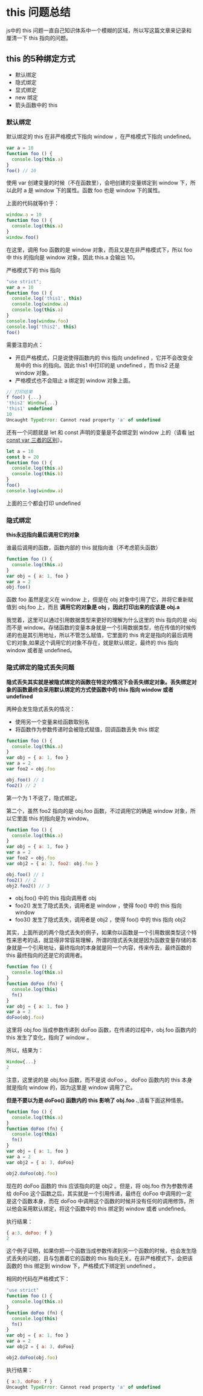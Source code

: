 # this 问题总结

js中的 this 问题一直自己知识体系中一个模糊的区域，所以写这篇文章来记录和厘清一下 this 指向的问题。

## this 的5种绑定方式

- 默认绑定
- 隐式绑定
- 显式绑定
- new 绑定
- 箭头函数中的 this

### 默认绑定

默认绑定的 this 在非严格模式下指向 window ，在严格模式下指向 undefined。

```js
var a = 10
function foo () {
  console.log(this.a)
}
foo() // 10
```

使用 var 创建变量的时候（不在函数里），会吧创建的变量绑定到 window 下，所以此时 a 是 window 下的属性。函数 foo 也是 window 下的属性。

上面的代码就等价于：

```js
window.a = 10
function foo () {
  console.log(this.a)
}
window.foo()
```

在这里，调用 foo 函数的是 window 对象，而且又是在非严格模式下，所以 foo 中 this 的指向是 window 对象，因此 this.a 会输出 10。

严格模式下的 this 指向

```js
"use strict";
var a = 10
function foo () {
  console.log('this1', this)
  console.log(window.a)
  console.log(this.a)
}
console.log(window.foo)
console.log('this2', this)
foo()
```

需要注意的点：

- 开启严格模式，只是说使得函数内的 this 指向 undefined ，它并不会改变全局中的 this 的指向。因此 this1 中打印的是 undefined  ，而 this2 还是 window 对象。
- 严格模式也不会阻止 a 绑定到 window 对象上面。

```js
// 打印结果
f foo() {...}
'this2' Window{...}
'this1' undefined
10
Uncaught TypeError: Cannot read property 'a' of undefined
```

还有一个问题就是 let 和 const 声明的变量是不会绑定到 window 上的（请看 [let const var 三者的区别](https://blog.csdn.net/fangxuan1509/article/details/106405736)）。

```js
let a = 10
const b = 20
function foo () {
  console.log(this.a)
  console.log(this.b)
}
foo()
console.log(window.a)
```

上面的三个都会打印 undefined

### 隐式绑定

**this永远指向最后调用它的对象**

谁最后调用的函数，函数内部的 this 就指向谁（不考虑箭头函数）


```js
function foo () {
  console.log(this.a)
}
var obj = { a: 1, foo }
var a = 2
obj.foo()
```

函数 foo 虽然是定义在 window 上，但是在 obj 对象中引用了它，并将它重新赋值到 obj.foo 上，而且 **调用它的对象是 obj ，因此打印出来的应该是 obj.a**

我觉着，这里可以通过引用数据类型来更好的理解为什么这里的 this 指向的是 obj 而不是 window。存储函数的变量本身就是一个引用数据类型，他在传值的时候传递的也是其引用地址，所以不管怎么赋值，它里面的 this 肯定是指向的最后调用它的对象,如果这个调用它的对象不存在，就是默认绑定，最终的 this 指向 window 或者是 undefined。

### 隐式绑定的隐式丢失问题

**隐式丢失其实就是被隐式绑定的函数在特定的情况下会丢失绑定对象。丢失绑定对象的函数最终会采用默认绑定的方式使函数中的 this 指向 window 或者 undefined**

两种会发生隐式丢失的情况：

- 使用另一个变量来给函数取别名
- 将函数作为参数传递时会被隐式赋值，回调函数丢失 this 绑定

```js
function foo () {
  console.log(this.a)
}
var obj = { a: 1, foo }
var a = 2
var foo2 = obj.foo

obj.foo() // 1
foo2() // 2
```

第一个为 1 不说了，隐式绑定。

第二个，虽然 foo2 指向的是 obj.foo 函数，不过调用它的确是 window 对象，所以它里面 this 的指向是为 window。

```js
function foo () {
  console.log(this.a)
}
var obj = { a: 1, foo }
var a = 2
var foo2 = obj.foo
var obj2 = { a: 3, foo2: obj.foo }

obj.foo() // 1
foo2() // 2
obj2.foo2() // 3
```

- obj.foo() 中的 this 指向调用者 obj
- foo2() 发生了隐式丢失，调用者是 window ，使得 foo() 中的 this 指向 window
- foo3() 发生了隐式丢失，调用者是 obj2 ，使得 foo() 中的 this 指向 obj2

其实，上面所说的两个隐式丢失的例子，如果你以函数是一个引用数据类型这个特性来思考的话，就显得非常容易理解，所谓的隐式丢失就是因为函数变量存储的本身就是一个引用地址，最终指向的本身就是同一个内容，传来传去，最终函数的 this 最终指向的还是它的调用者。

```js
function foo () {
  console.log(this.a)
}
function doFoo (fn) {
  console.log(this)
  fn()
}
var obj = { a: 1, foo }
var a = 2
doFoo(obj.foo)
```

这里将 obj.foo 当成参数传递到 doFoo 函数，在传递的过程中，obj.foo 函数内的 this 发生了变化，指向了 window 。

所以，结果为：

```js
Window{...}
2
```

注意，这里说的是 obj.foo 函数，而不是说 doFoo 。 doFoo 函数内的 this 本身就是指向 window 的，因为这里是 window 调用了它。

**但是不要以为是 doFoo() 函数内的 this 影响了 obj.foo .**,请看下面这种情景。

```js
function foo () {
  console.log(this.a)
}
function doFoo (fn) {
  console.log(this)
  fn()
}
var obj = { a: 1, foo }
var a = 2
var obj2 = { a: 3, doFoo}

obj2.doFoo(obj.foo)
```

现在的 doFoo 函数的 this 应该指向的是 obj2 。但是，将 obj.foo 作为参数传递给 doFoo 这个函数之后，其实就是一个引用传递，最终在 doFoo 中调用的一定是这个函数本身，而在 doFoo 中调用这个函数的时候并没有任何的调用修饰，所以他会采用默认绑定，将这个函数中的 this 绑定到 window 或者 undefined。

执行结果：

```js
{ a:3, doFoo: f }
2
```

这个例子证明，如果你把一个函数当成参数传递到另一个函数的时候，也会发生隐式丢失的问题，且与包裹着它的函数的 this 指向无关。在非严格模式下，会把该函数的 this 绑定到 window 下，严格模式下绑定到 undefined 。

相同的代码在严格模式下：

```js
"use strict"
function foo () {
  console.log(this.a)
}
function doFoo (fn) {
  console.log(this)
  fn()
}
var obj = { a: 1, foo }
var a = 2
var obj2 = { a: 3, doFoo}

obj2.doFoo(obj.foo)
```

执行结果：

```js
{ a:3, doFoo: f }
Uncaught TypeError: Cannot read property 'a' of undefined
```